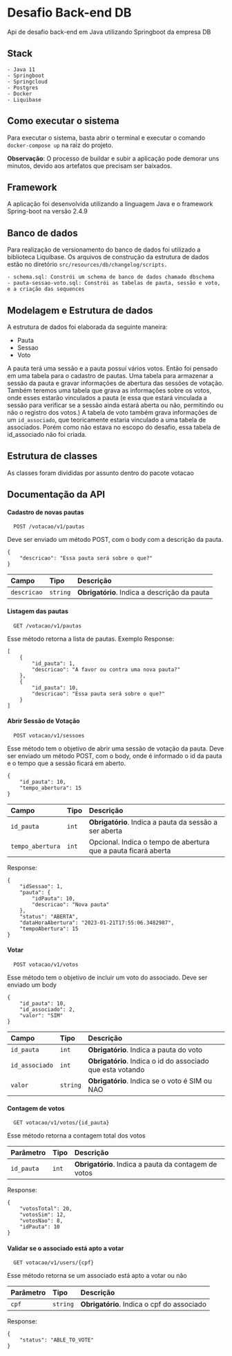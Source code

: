# Desafio Back-end DB

Api de desafio back-end em Java utilizando Springboot da empresa DB

## Stack
    - Java 11
    - Springboot
    - Springcloud
    - Postgres
    - Docker
    - Liquibase

## Como executar o sistema

Para executar o sistema, basta abrir o terminal e executar o comando `docker-compose up` na raiz do projeto.

**Observação**: O processo de buildar e subir a aplicação pode demorar uns minutos, devido aos artefatos que precisam ser baixados.

## Framework
A aplicação foi desenvolvida utilizando a linguagem Java e o framework Spring-boot na versão 2.4.9

## Banco de dados

Para realização de versionamento do banco de dados foi utilizado a biblioteca Liquibase. Os arquivos de construção da estrutura de dados estão no diretório `src/resources/db/changelog/scripts.`

    - schema.sql: Constrói um schema de banco de dados chamado dbschema
    - pauta-sessao-voto.sql: Constrói as tabelas de pauta, sessão e voto, e a criação das sequences

## Modelagem e Estrutura de dados

A estrutura de dados foi elaborada da seguinte maneira:
* Pauta
* Sessao
* Voto

A pauta terá uma sessão e a pauta possuí vários votos.
Então foi pensado em uma tabela para o cadastro de pautas. 
Uma tabela para armazenar a sessão da pauta e gravar informações de abertura das sessões de votação.
Também teremos uma tabela que grava as informações sobre os votos, onde esses estarão vinculados a pauta (e essa que estará vinculada a sessão para verificar se a sessão ainda estará aberta ou não, permitindo ou não o registro dos votos.)
A tabela de voto também grava informações de um `id_associado`, que teoricamente estaria vinculado a uma tabela de associados. Porém como não estava no escopo do desafio, essa tabela de id_associado não foi criada.


## Estrutura de classes

As classes foram divididas por assunto dentro do pacote votacao

## Documentação da API

#### Cadastro de novas pautas

```
  POST /votacao/v1/pautas
```

Deve ser enviado um método POST, com o body com a descrição da pauta.

```
{
    "descricao": "Essa pauta será sobre o que?"
}
```

| Campo            | Tipo     | Descrição                                    |
|:-----------------|:---------|:---------------------------------------------|
| `descricao`      | `string` | **Obrigatório**. Indica a descrição da pauta |

#### Listagem das pautas

```
  GET /votacao/v1/pautas
```

Esse método retorna a lista de pautas.
Exemplo Response:
```
[
    {
        "id_pauta": 1,
        "descricao": "A favor ou contra uma nova pauta?"
    },
    {
        "id_pauta": 10,
        "descricao": "Essa pauta será sobre o que?"
    }
]
```

#### Abrir Sessão de Votação

```
  POST votacao/v1/sessoes
```

Esse método tem o objetivo de abrir uma sessão de votação da pauta.
Deve ser enviado um método POST, com o body, onde é informado o id da pauta e o tempo que a sessão ficará em aberto.
```
{
    "id_pauta": 10,
    "tempo_abertura": 15
}
```


| Campo   | Tipo       | Descrição                           |
| :---------- | :--------- | :---------------------------------- |
| `id_pauta` | `int` | **Obrigatório**. Indica a pauta da sessão a ser aberta |
| `tempo_abertura` | `int` | Opcional. Indica o tempo de abertura que a pauta ficará aberta |

Response:

```
{
    "idSessao": 1,
    "pauta": {
        "idPauta": 10,
        "descricao": "Nova pauta"
    },
    "status": "ABERTA",
    "dataHoraAbertura": "2023-01-21T17:55:06.3482987",
    "tempoAbertura": 15
}
```

#### Votar

```
  POST votacao/v1/votos
```
Esse método tem o objetivo de incluir um voto do associado. Deve ser enviado um body

```
{
    "id_pauta": 10,
    "id_associado": 2,
    "valor": "SIM"
}
```

| Campo   | Tipo       | Descrição                           |
| :---------- | :--------- | :---------------------------------- |
| `id_pauta` | `int` | **Obrigatório**. Indica a pauta do voto |
| `id_associado` | `int` | **Obrigatório**. Indica o id do associado que esta votando|
| `valor` | `string` | **Obrigatório**. Indica se o voto é SIM ou NAO |

#### Contagem de votos

```
  GET votacao/v1/votos/{id_pauta}
```
Esse método retorna a contagem total dos votos

| Parâmetro   | Tipo       | Descrição                           |
| :---------- | :--------- | :---------------------------------- |
| `id_pauta` | `int` | **Obrigatório**. Indica a pauta da contagem de votos |

Response:

```
{
    "votosTotal": 20,
    "votosSim": 12,
    "votosNao": 8,
    "idPauta": 10
}
```

#### Validar se o associado está apto a votar

```
  GET votacao/v1/users/{cpf}
```
Esse método retorna se um associado está apto a votar ou não

| Parâmetro   | Tipo       | Descrição                           |
| :---------- | :--------- | :---------------------------------- |
| `cpf` | `string` | **Obrigatório**. Indica o cpf do associado |

Response:

```
{
    "status": "ABLE_TO_VOTE"
}
```